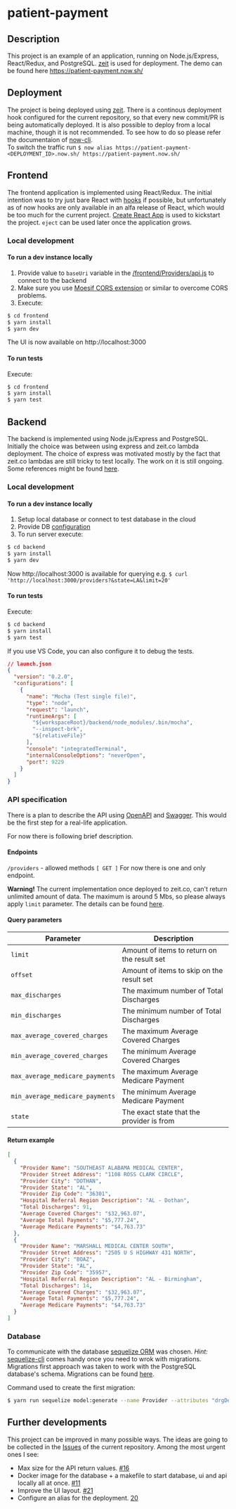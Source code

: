 # patient-payment

## Description

This project is an example of an application, running on Node.js/Express, React/Redux, and PostgreSQL. [zeit](https://zeit.co) is used for deployment.
The demo can be found here https://patient-payment.now.sh/

## Deployment

The project is being deployed using [zeit](https://zeit.co). There is a continous deployment hook configured for the current repository, so that every new commit/PR is being automatically deployed.
It is also possible to deploy from a local machine, though it is not recommended. To see how to do so please refer the documentaion of [now-cli](https://github.com/zeit/now-cli).  
To switch the traffic run `$ now alias https://patient-payment-<DEPLOYMENT_ID>.now.sh/ https://patient-payment.now.sh/`

## Frontend

The frontend application is implemented using React/Redux.
The initial intention was to try just bare React with [hooks](https://reactjs.org/docs/hooks-intro.html) if possible, but unfortunately as of now hooks are only available in an alfa release of React, which would be too much for the current project.
[Create React App](https://github.com/facebook/create-react-app) is used to kickstart the project. `eject` can be used later once the application grows.

### Local development

#### To run a dev instance locally

1. Provide value to `baseUri` variable in the [/frontend/Providers/api.js](/frontend/Providers/api.js) to connect to the backend
2. Make sure you use [Moesif CORS extension](https://chrome.google.com/webstore/detail/moesif-origin-cors-change/digfbfaphojjndkpccljibejjbppifbc) or similar to overcome CORS problems.
3. Execute:

``` bash
$ cd frontend
$ yarn install
$ yarn dev
```

The UI is now available on  http://localhost:3000

#### To run tests

Execute:
``` bash
$ cd frontend
$ yarn install
$ yarn test
```

## Backend

The backend is implemented using Node.js/Express and PostgreSQL.
Initially the choice was between using express and zeit.co lambda deployment.
The choice of express was motivated mostly by the fact that zeit.co lambdas are still tricky to test locally. The work on it is still ongoing. Some references might be found [here](https://spectrum.chat/zeit/micro/how-to-run-now-node-lambda-functions-on-localhost~31ecc494-fa78-4654-bb56-e68b1d5a26b3).

### Local development

#### To run a dev instance locally

1. Setup local database or connect to test database in the cloud
2. Provide DB [configuration](/backend/config/index.js)
3. To run server execute:

```bash
$ cd backend
$ yarn install
$ yarn dev
```

Now http://localhost:3000 is available for querying e.g. `$ curl 'http://localhost:3000/providers?&state=LA&limit=20'`

#### To run tests

Execute:
``` bash
$ cd backend
$ yarn install
$ yarn test
```

If you use VS Code, you can also configure it to debug the tests.

``` json
// launch.json
{
  "version": "0.2.0",
  "configurations": [
    {
      "name": "Mocha (Test single file)",
      "type": "node",
      "request": "launch",
      "runtimeArgs": [
        "${workspaceRoot}/backend/node_modules/.bin/mocha",
        "--inspect-brk",
        "${relativeFile}"
      ],
      "console": "integratedTerminal",
      "internalConsoleOptions": "neverOpen",
      "port": 9229
    }
  ]
}
```

### API specification

There is a plan to describe the API using [OpenAPI](https://github.com/OAI/OpenAPI-Specification) and [Swagger](https://editor.swagger.io). This would be the first step for a real-life application.

For now there is following brief description.

#### Endpoints

 `/providers` - allowed methods `[ GET ]`
 For now there is one and only endpoint.  

**Warning!** The current implementation once deployed to zeit.co, can't return unlimited amount of data. The maximum is around 5 Mbs, so please always apply `limit` parameter. The details can be found [here](https://github.com/dmigo/patient-payment/issues/16).

#### Query parameters

| Parameter                       | Description                                |
|---------------------------------|--------------------------------------------|
| `limit`                         | Amount of items to return on the result set|
| `offset`                        | Amount of items to skip on the result set  |
| `max_discharges`                | The maximum number of Total Discharges     |
| `min_discharges`                | The minimum number of Total Discharges     |
| `max_average_covered_charges`   | The maximum Average Covered Charges        |
| `min_average_covered_charges`   | The minimum Average Covered Charges        |
| `max_average_medicare_payments` | The maximum Average Medicare Payment       |
| `min_average_medicare_payments` | The minimum Average Medicare Payment       |
| `state`                         | The exact state that the provider is from  |

#### Return example

``` json
[
  {
    "Provider Name": "SOUTHEAST ALABAMA MEDICAL CENTER",
    "Provider Street Address": "1108 ROSS CLARK CIRCLE",
    "Provider City": "DOTHAN",
    "Provider State": "AL",
    "Provider Zip Code": "36301",
    "Hospital Referral Region Description": "AL - Dothan",
    "Total Discharges": 91,
    "Average Covered Charges": "$32,963.07",
    "Average Total Payments": "$5,777.24",
    "Average Medicare Payments": "$4,763.73"
  },
  {
    "Provider Name": "MARSHALL MEDICAL CENTER SOUTH",
    "Provider Street Address": "2505 U S HIGHWAY 431 NORTH",
    "Provider City": "BOAZ",
    "Provider State": "AL",
    "Provider Zip Code": "35957",
    "Hospital Referral Region Description": "AL - Birmingham",
    "Total Discharges": 14,
    "Average Covered Charges": "$32,963.07",
    "Average Total Payments": "$5,777.24",
    "Average Medicare Payments": "$4,763.73"
  }
]
```

### Database

To communicate with the database [sequelize ORM](http://docs.sequelizejs.com/) was chosen.
*Hint:* [sequelize-cli](https://github.com/sequelize/cli) comes handy once you need to wrok with migrations.
Migrations first approach was taken to work with the PostgreSQL database's schema. Migrations can be found [here](/backend/db/migrations).

Command used to create the first migration:

``` bash
$ yarn run sequelize model:generate --name Provider --attributes "drgDefinition:string,providerId:string,providerName:string,providerStreetAddress:string,providerCity:string,providerState:string,providerZipCode:string,hospitalReferralRegionDescription:string,totalDischarges:integer,averageCoveredCharges:decimal,averageTotalPayments:decimal,averageMedicarePayments:decimal"
```

## Further developments

This project can be improved in many possible ways. The ideas are going to be collected in the [Issues](https://github.com/dmigo/patient-payment/issues) of the current repository.
Among the most urgent ones I see:

- Max size for the API return values. [#16](https://github.com/dmigo/patient-payment/issues/16)
- Docker image for the database + a makefile to start database, ui and api locally all at once. [#11](https://github.com/dmigo/patient-payment/issues/11)
- Improve the UI layout. [#21](https://github.com/dmigo/patient-payment/issues/21)
- Configure an alias for the deployment. [20](https://github.com/dmigo/patient-payment/issues/20)
